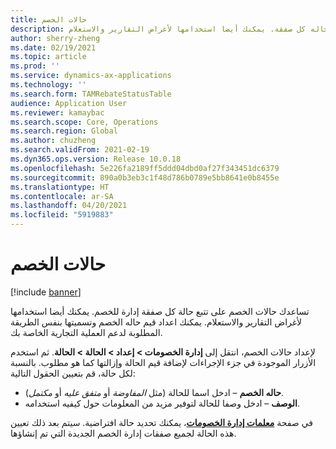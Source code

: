 ```yaml
---
title: حالات الخصم
description: يصف هذا الموضوع كيفية إعداد حالات الخصومات. تساعدك حالات الخصم في تعقب حاله كل صفقة. يمكنك أيضا استخدامها لأغراض التقارير والاستعلام.
author: sherry-zheng
ms.date: 02/19/2021
ms.topic: article
ms.prod: ''
ms.service: dynamics-ax-applications
ms.technology: ''
ms.search.form: TAMRebateStatusTable
audience: Application User
ms.reviewer: kamaybac
ms.search.scope: Core, Operations
ms.search.region: Global
ms.author: chuzheng
ms.search.validFrom: 2021-02-19
ms.dyn365.ops.version: Release 10.0.18
ms.openlocfilehash: 5e226fa2189ff5ddd04dbd0af27f343451dc6379
ms.sourcegitcommit: 890a0b3eb3c1f48d786b0789e5bb8641e0b8455e
ms.translationtype: HT
ms.contentlocale: ar-SA
ms.lasthandoff: 04/20/2021
ms.locfileid: "5919883"
---
```

# <a name="rebate-statuses"></a>حالات الخصم

[!include [banner](../includes/banner.md)]

تساعدك حالات الخصم على تتبع حالة كل صفقة إدارة للخصم. يمكنك أيضا استخدامها لأغراض التقارير والاستعلام. يمكنك اعداد قيم حاله الخصم وتسميتها بنفس الطريقة المطلوبة لدعم العملية التجارية الخاصة بك. 

لإعداد حالات الخصم، انتقل إلى **إدارة الخصومات \> إعداد \> الحالة \> الحالة**. ثم استخدم الأزرار الموجودة في جزء الإجراءات لإضافة قيم الحالة وإزالتها كما هو مطلوب. بالنسبة لكل حالة، قم بتعيين الحقول التالية:

- **حاله الخصم** – ادخل اسما للحالة (مثل *المفاوضة* أو *متفق عليه* أو *مكتمل*).
- **الوصف** – ادخل وصفا للحالة لتوفير مزيد من المعلومات حول كيفيه استخدامه.

في صفحة [**معلمات إدارة الخصومات**](rebate-management-parameters.md)، يمكنك تحديد حالة افتراضية. سيتم بعد ذلك تعيين هذه الحالة لجميع صفقات إدارة الخصم الجديدة التي تم إنشاؤها.
